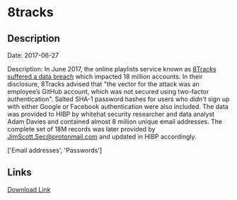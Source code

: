 # 8tracks

## Description

Date: 2017-06-27

Description:
In June 2017, the online playlists service known as <a href="https://blog.8tracks.com/2017/06/27/password-security-alert/" target="_blank" rel="noopener">8Tracks suffered a data breach</a> which impacted 18 million accounts. In their disclosure, 8Tracks advised that &quot;the vector for the attack was an employee’s GitHub account, which was not secured using two-factor authentication&quot;. Salted SHA-1 password hashes for users who <em>didn't</em> sign up with either Google or Facebook authentication were also included. The data was provided to HIBP by whitehat security researcher and data analyst Adam Davies and contained almost 8 million unique email addresses. The complete set of 18M records was later provided by JimScott.Sec@protonmail.com and updated in HIBP accordingly.


['Email addresses', 'Passwords']

## Links

[Download Link](https://link-to.net/1229997/318.51642868171103/dynamic/?r=aHR0cHM6Ly93d3cubWVkaWFmaXJlLmNvbS92aWV3L2Z6TG52Yzc1VFljR0xRaS84dHJhY2tzLmNvbS9maWxl)